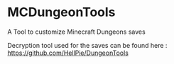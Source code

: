 # MCDungeonTools
A Tool to customize Minecraft Dungeons saves

Decryption tool used for the saves can be found here : https://github.com/HellPie/DungeonTools
